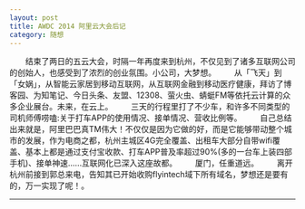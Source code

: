 ```yaml
---
layout: post  
title: AWDC 2014 阿里云大会后记  
category: 随想  
---
```

&emsp;&emsp;结束了两日的五云大会，时隔一年再度来到杭州，不仅见到了诸多互联网公司的创始人，也感受到了浓烈的创业氛围。小公司，大梦想。
&emsp;&emsp;从「飞天」到「女娲」，从智能云家居到移动互联网，从互联网金融到移动医疗健康，拜访了博客园、为知笔记、今日头条、友盟、12308、萤火虫、蜻蜓FM等依托云计算的众多企业展台。未来，在云上。
&emsp;&emsp;三天的行程里打了不少车，和许多不同类型的司机师傅唠嗑:关于打车APP的使用情况、接单情况、营收比例等。
&emsp;&emsp;自己总结出来就是，阿里巴巴真TM伟大！不仅仅是因为它做的好，而是它能够带动整个城市的发展，作为电商之都，杭州主城区4G完全覆盖、出租车大部分自带wifi覆盖、基本上都是通过支付宝收款、打车APP普及率超过90%(多的一台车上装四部手机)、接单神速……互联网化已深入这座故都。
&emsp;&emsp;厦门，任重道远。
&emsp;&emsp;离开杭州前接到郭总来电，告知其已开始收购flyintech域下所有域名，梦想还是要有的，万一实现了呢！。
- - -

